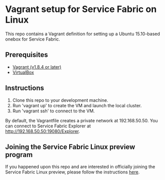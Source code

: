 # Vagrant setup for Service Fabric on Linux

This repo contains a Vagrant definition for setting up a Ubuntu 15.10-based onebox for Service Fabric.

## Prerequisites

* [Vagrant (v1.8.4 or later)](https://www.vagrantup.com/downloads.html)
* [VirtualBox](https://www.virtualbox.org/wiki/Downloads)

## Instructions

1. Clone this repo to your development machine.
2. Run 'vagrant up' to create the VM and launch the local cluster.
3. Run 'vagrant ssh' to connect to the VM.

By default, the Vagrantfile creates a private network at 192.168.50.50. You can connect to Service Fabric Explorer at http://192.168.50.50:19080/Explorer.

## Joining the Service Fabric Linux preview program

If you happened upon this repo and are interested in officially joining the Service Fabric Linux preview, please follow the instructions [here](http://aka.ms/sflinux).

